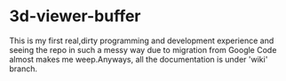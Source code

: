 # 3d-viewer-buffer
This is my first real,dirty programming and development experience and seeing the repo in such a messy way due to migration 
from Google Code almost makes me weep.Anyways, all the documentation is under 'wiki' branch.
